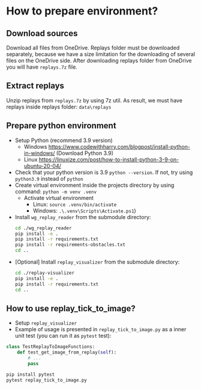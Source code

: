 # How to prepare environment?

## Download sources

Download all files from OneDrive.
Replays folder must be downloaded separately, 
because we have a size limitation for the downloading of several files on the OneDrive side.
After downloading replays folder from OneDrive you will have `replays.7z` file.

## Extract replays

Unzip replays from `replays.7z` by using 7z util.
As result, we must have replays inside replays folder: `data\replays`

## Prepare python environment

  - Setup Python (recommend 3.9 version)
    - Windows https://www.codewithharry.com/blogpost/install-python-in-windows/ (Download Python 3.9)
    - Linux https://linuxize.com/post/how-to-install-python-3-9-on-ubuntu-20-04/
  - Check that your python version is 3.9 `python --version`. If not, try using `python3.9` instead of `python`
  - Create virtual environment inside the projects directory by using command: ```python -m venv .venv```
    - Activate virtual environment
      - Linux: `source .venv/bin/activate`
      - Windows: `.\.venv\Scripts\Activate.ps1`)
  - Install `wg_replay_reader` from the submodule directory:
    ```bash
    cd ./wg_replay_reader
    pip install -e .
    pip install -r requirements.txt
    pip install -r requirements-obstacles.txt
    cd ..
    ```
  - [Optional] Install `replay_visualizer` from the submodule directory:
    ```bash
    cd ./replay-visualizer
    pip install -e .
    pip install -r requirements.txt
    cd ..
    ```

## How to use replay_tick_to_image?
- Setup `replay_visualizer`
- Example of usage is presented in `replay_tick_to_image.py` as a inner unit test (you can run it as `pytest` test):
```python
class TestReplayToImageFunctions:
    def test_get_image_from_replay(self):
        # ...
        pass
```
```bash
pip install pytest
pytest replay_tick_to_image.py
```


  
